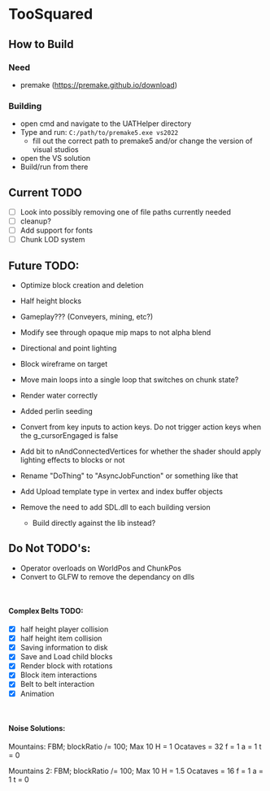 # TooSquared

## How to Build

### Need
- premake (https://premake.github.io/download)

### Building
* open cmd and navigate to the UATHelper directory
* Type and run: `C:/path/to/premake5.exe vs2022`
    * fill out the correct path to premake5 and/or change the version of visual studios
* open the VS solution
* Build/run from there

## Current TODO
- [ ] Look into possibly removing one of file paths currently needed
- [ ] cleanup?
- [ ] Add support for fonts
- [ ] Chunk LOD system

## Future TODO: 
 * Optimize block creation and deletion
 * Half height blocks
 * Gameplay??? (Conveyers, mining, etc?)
 * Modify see through opaque mip maps to not alpha blend

 * Directional and point lighting
 * Block wireframe on target
 * Move main loops into a single loop that switches on chunk state?
 * Render water correctly
 * Added perlin seeding
 * Convert from key inputs to action keys.  Do not trigger action keys when the g_cursorEngaged is false
 * Add bit to nAndConnectedVertices for whether the shader should apply lighting effects to blocks or not
 * Rename "DoThing" to "AsyncJobFunction" or something like that
 * Add Upload template type in vertex and index buffer objects
 * Remove the need to add SDL.dll to each building version
	* Build directly against the lib instead?

## Do Not TODO's:
 * Operator overloads on WorldPos and ChunkPos
 * Convert to GLFW to remove the dependancy on dlls


&nbsp;

 #### Complex Belts TODO:
 - [X] half height player collision
 - [X] half height item collision
 - [X] Saving information to disk
 - [X] Save and Load child blocks
 - [X] Render block with rotations
 - [X] Block item interactions
 - [X] Belt to belt interaction
 - [X] Animation
	
&nbsp;

#### Noise Solutions:
Mountains:
FBM;
blockRatio /= 100;
Max 10
H = 1
Ocataves = 32
f = 1
a = 1
t = 0

Mountains 2:
FBM;
blockRatio /= 100;
Max 10
H = 1.5
Ocataves = 16
f = 1
a = 1
t = 0
